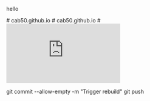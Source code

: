 <!DOCTYPE html>
<html>
   <head>
      <p> hello <p/>
   </head>
   <body>
      # cab50.github.io
   </body>
</html>
# cab50.github.io
# <iframe width="300" height="157" seamless frameborder="0" scrolling="no" src="https://docs.google.com/spreadsheets/d/e/2PACX-1vQMd88O7Z2OAM4F_CTxV2Esh8eHrjxLwJ_GVWnBUSWBPBP-bv3Y8z34cZS670flbBnhnrIcjxh7O7yy/pubchart?oid=1117453103&amp;format=interactive"></iframe>


git commit --allow-empty -m "Trigger rebuild"
git push

